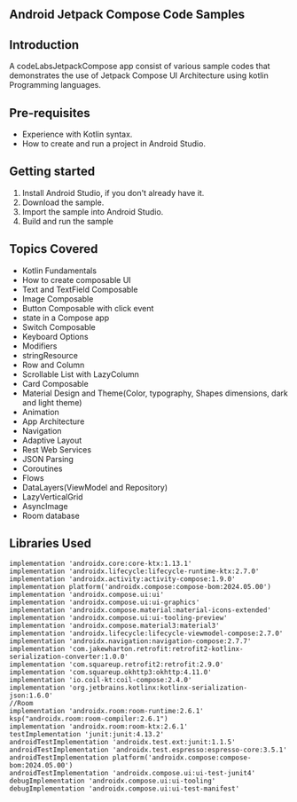 **Android Jetpack Compose Code Samples**
---
**Introduction**
---
 A codeLabsJetpackCompose app consist of various sample codes that demonstrates the use of Jetpack Compose UI Architecture using kotlin Programming languages.


**Pre-requisites**
---
* Experience with Kotlin syntax.
* How to create and run a project in Android Studio.

**Getting started**  
---
1. Install Android Studio, if you don't already have it.
2. Download the sample.
3. Import the sample into Android Studio.
4. Build and run the sample

**Topics Covered**
---
* Kotlin Fundamentals
* How to create composable UI
* Text and TextField Composable
* Image Composable
* Button Composable with click event
* state in a Compose app
* Switch Composable
* Keyboard Options
* Modifiers
* stringResource
* Row and Column
* Scrollable List with LazyColumn
* Card Composable
* Material Design and Theme(Color, typography, Shapes dimensions, dark and light theme)
* Animation
* App Architecture
* Navigation
* Adaptive Layout
* Rest Web Services
* JSON Parsing
* Coroutines
* Flows
* DataLayers(ViewModel and Repository)
* LazyVerticalGrid
* AsyncImage
* Room database
  
**Libraries Used**
---
    implementation 'androidx.core:core-ktx:1.13.1'
    implementation 'androidx.lifecycle:lifecycle-runtime-ktx:2.7.0'
    implementation 'androidx.activity:activity-compose:1.9.0'
    implementation platform('androidx.compose:compose-bom:2024.05.00')
    implementation 'androidx.compose.ui:ui'
    implementation 'androidx.compose.ui:ui-graphics'
    implementation 'androidx.compose.material:material-icons-extended'
    implementation 'androidx.compose.ui:ui-tooling-preview'
    implementation 'androidx.compose.material3:material3'
    implementation 'androidx.lifecycle:lifecycle-viewmodel-compose:2.7.0'
    implementation 'androidx.navigation:navigation-compose:2.7.7'
    implementation 'com.jakewharton.retrofit:retrofit2-kotlinx-serialization-converter:1.0.0'
    implementation 'com.squareup.retrofit2:retrofit:2.9.0'
    implementation 'com.squareup.okhttp3:okhttp:4.11.0'
    implementation 'io.coil-kt:coil-compose:2.4.0'
    implementation 'org.jetbrains.kotlinx:kotlinx-serialization-json:1.6.0'
    //Room
    implementation 'androidx.room:room-runtime:2.6.1'
    ksp("androidx.room:room-compiler:2.6.1")
    implementation 'androidx.room:room-ktx:2.6.1'
    testImplementation 'junit:junit:4.13.2'
    androidTestImplementation 'androidx.test.ext:junit:1.1.5'
    androidTestImplementation 'androidx.test.espresso:espresso-core:3.5.1'
    androidTestImplementation platform('androidx.compose:compose-bom:2024.05.00')
    androidTestImplementation 'androidx.compose.ui:ui-test-junit4'
    debugImplementation 'androidx.compose.ui:ui-tooling'
    debugImplementation 'androidx.compose.ui:ui-test-manifest'

   
